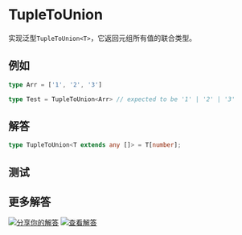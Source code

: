 # TupleToUnion

实现泛型`TupleToUnion<T>`，它返回元组所有值的联合类型。

## 例如

```typescript
type Arr = ['1', '2', '3']

type Test = TupleToUnion<Arr> // expected to be '1' | '2' | '3'
```

## 解答

```typescript
type TupleToUnion<T extends any []> = T[number];
```

## 测试

## 更多解答

[![分享你的解答](https://img.shields.io/badge/-%E5%88%86%E4%BA%AB%E4%BD%A0%E7%9A%84%E8%A7%A3%E7%AD%94-teal)](https://tsch.js.org/9/answer/zh-CN) [![查看解答](https://img.shields.io/badge/-%E6%9F%A5%E7%9C%8B%E8%A7%A3%E7%AD%94-de5a77?logo=awesome-lists&logoColor=white)](https://tsch.js.org/10/solutions)